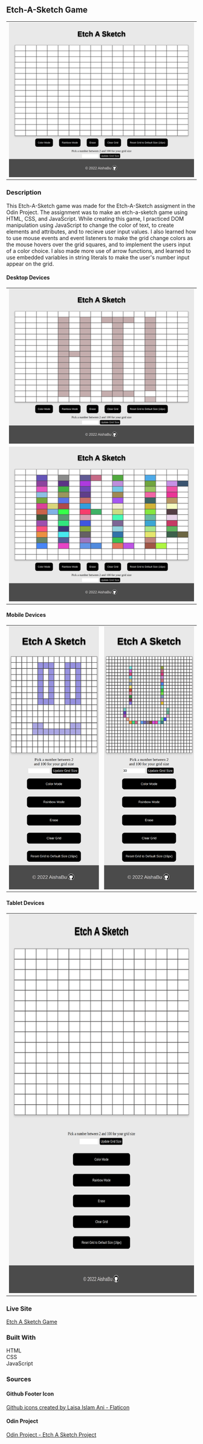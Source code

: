 ## Etch-A-Sketch Game

<table>
    <tr>
    <td><img src="./eas-images/eas-readme-desktopone.png"></td>
    </tr>
</table>

### Description
This Etch-A-Sketch game was made for the Etch-A-Sketch assigment in the Odin Project. The assignment was to make an etch-a-sketch game using HTML, CSS, and JavaScript.
While creating this game, I practiced DOM manipulation using JavaScript to change the color of text, to create elements and attributes, and to recieve  user input values. I also learned how to use mouse events and event listeners to make the grid change colors as the mouse hovers over the grid squares, and to implement the users input of a color choice. I also made more use of arrow functions, and learned to use embedded variables in string literals to make the user's number input appear on the grid. 


#### Desktop Devices
<table>
    <tr><td><img src="./eas-images/eas-readme-desktoptwo.png"></td></tr>
    <tr><td><img src="./eas-images/eas-readme-desktopthree.png"></td></tr>
</table>

#### Mobile Devices
<table>
    <tr>
    <td><img src="./eas-images/eas-readme-mobileone.png"></td>
    <td><img src="./eas-images/eas-readme-mobiletwo.png"></td>
     </tr>
</table>

#### Tablet Devices
<table>
    <tr><td><img src="./eas-images/eas-readme-tabletone.png" height = 1000 width = auto></td></tr>
</table>

### Live Site
[Etch A Sketch Game]( https://aishabu.github.io/etch-a-sketch/)

### Built With 
HTML <br>
CSS<br>
JavaScript<br>

### Sources

#### Github Footer Icon 
<a href="https://www.flaticon.com/free-icons/github" title="github icons">Github icons created by Laisa Islam Ani - Flaticon</a>

#### Odin Project
[Odin Project - Etch A Sketch Project](https://www.theodinproject.com/lessons/foundations-etch-a-sketch)
